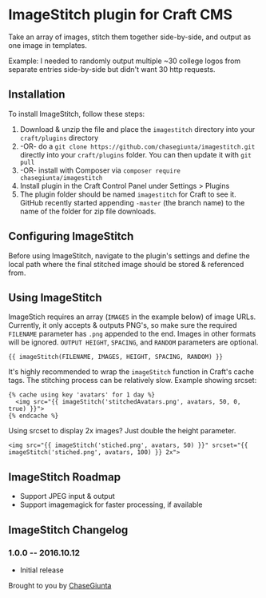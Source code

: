 # ImageStitch plugin for Craft CMS

Take an array of images, stitch them together side-by-side, and output as one image in templates.

Example: I needed to randomly output multiple ~30 college logos from separate entries side-by-side but didn't want 30 http requests.

## Installation

To install ImageStitch, follow these steps:

1. Download & unzip the file and place the `imagestitch` directory into your `craft/plugins` directory
2.  -OR- do a `git clone https://github.com/chasegiunta/imagestitch.git` directly into your `craft/plugins` folder.  You can then update it with `git pull`
3.  -OR- install with Composer via `composer require chasegiunta/imagestitch`
4. Install plugin in the Craft Control Panel under Settings > Plugins
5. The plugin folder should be named `imagestitch` for Craft to see it.  GitHub recently started appending `-master` (the branch name) to the name of the folder for zip file downloads.

## Configuring ImageStitch

Before using ImageStitch, navigate to the plugin's settings and define the local path where the final stitched image should be stored & referenced from.

## Using ImageStitch

ImageStich requires an array (`IMAGES` in the example below) of image URLs. Currently, it only accepts & outputs PNG's, so make sure the required `FILENAME` parameter has `.png` appended to the end. Images in other formats will be ignored. `OUTPUT HEIGHT`, `SPACING`, and `RANDOM` parameters are optional.

```
{{ imageStitch(FILENAME, IMAGES, HEIGHT, SPACING, RANDOM) }}
```
It's highly recommended to wrap the `imageStitch` function in Craft's cache tags.
The stitching process can be relatively slow.
Example showing srcset:

```
{% cache using key 'avatars' for 1 day %}
  <img src="{{ imageStitch('stitchedAvatars.png', avatars, 50, 0, true) }}">
{% endcache %}
```

Using srcset to display 2x images? Just double the height parameter.
```
<img src="{{ imageStitch('stiched.png', avatars, 50) }}" srcset="{{ imageStitch('stiched.png', avatars, 100) }} 2x">
```

## ImageStitch Roadmap

- Support JPEG input & output
- Support imagemagick for faster processing, if available

## ImageStitch Changelog

### 1.0.0 -- 2016.10.12

* Initial release

Brought to you by [ChaseGiunta](twitter.com/chasegiunta)